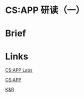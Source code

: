 # CS:APP 研读（一）


# Brief



# Links
[CS:APP Labs](http://csapp.cs.cmu.edu/3e/labs.html)

[CS:APP](/files/Computer.Systems.A.Programmers.Perspective.3rd.pdf)

[K&R](/files/k&r.pdf)

